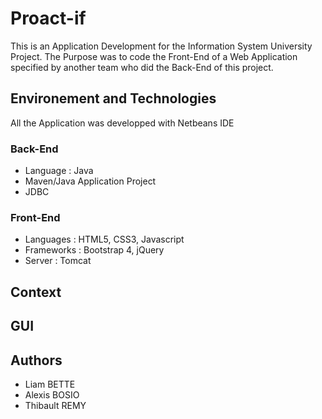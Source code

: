 # Proact-if

This is an Application Development for the Information System University Project. 
The Purpose was to code the Front-End of a Web Application specified by another team who did the Back-End of this project.

## Environement and Technologies
All the Application was developped with Netbeans IDE

### Back-End
* Language : Java
* Maven/Java Application Project
* JDBC

### Front-End
* Languages : HTML5, CSS3, Javascript
* Frameworks : Bootstrap 4, jQuery
* Server : Tomcat

## Context

## GUI

## Authors

* Liam BETTE
* Alexis BOSIO
* Thibault REMY
